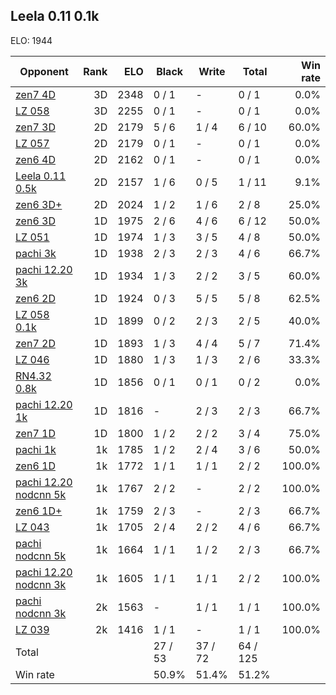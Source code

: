 ## Leela 0.11 0.1k ##

ELO: 1944

Opponent | Rank | ELO | Black | Write | Total | Win rate
---------|-----:|----:|-------|-------|-------|-------:
[zen7 4D](zen7%204D.md) | 3D | 2348 | 0 / 1 | - | 0 / 1 | 0.0%
[LZ 058](LZ%20058.md) | 3D | 2255 | 0 / 1 | - | 0 / 1 | 0.0%
[zen7 3D](zen7%203D.md) | 2D | 2179 | 5 / 6 | 1 / 4 | 6 / 10 | 60.0%
[LZ 057](LZ%20057.md) | 2D | 2179 | 0 / 1 | - | 0 / 1 | 0.0%
[zen6 4D](zen6%204D.md) | 2D | 2162 | 0 / 1 | - | 0 / 1 | 0.0%
[Leela 0.11 0.5k](Leela%200.11%200.5k.md) | 2D | 2157 | 1 / 6 | 0 / 5 | 1 / 11 | 9.1%
[zen6 3D+](zen6%203D+.md) | 2D | 2024 | 1 / 2 | 1 / 6 | 2 / 8 | 25.0%
[zen6 3D](zen6%203D.md) | 1D | 1975 | 2 / 6 | 4 / 6 | 6 / 12 | 50.0%
[LZ 051](LZ%20051.md) | 1D | 1974 | 1 / 3 | 3 / 5 | 4 / 8 | 50.0%
[pachi 3k](pachi%203k.md) | 1D | 1938 | 2 / 3 | 2 / 3 | 4 / 6 | 66.7%
[pachi 12.20 3k](pachi%2012.20%203k.md) | 1D | 1934 | 1 / 3 | 2 / 2 | 3 / 5 | 60.0%
[zen6 2D](zen6%202D.md) | 1D | 1924 | 0 / 3 | 5 / 5 | 5 / 8 | 62.5%
[LZ 058 0.1k](LZ%20058%200.1k.md) | 1D | 1899 | 0 / 2 | 2 / 3 | 2 / 5 | 40.0%
[zen7 2D](zen7%202D.md) | 1D | 1893 | 1 / 3 | 4 / 4 | 5 / 7 | 71.4%
[LZ 046](LZ%20046.md) | 1D | 1880 | 1 / 3 | 1 / 3 | 2 / 6 | 33.3%
[RN4.32 0.8k](RN4.32%200.8k.md) | 1D | 1856 | 0 / 1 | 0 / 1 | 0 / 2 | 0.0%
[pachi 12.20 1k](pachi%2012.20%201k.md) | 1D | 1816 | - | 2 / 3 | 2 / 3 | 66.7%
[zen7 1D](zen7%201D.md) | 1D | 1800 | 1 / 2 | 2 / 2 | 3 / 4 | 75.0%
[pachi 1k](pachi%201k.md) | 1k | 1785 | 1 / 2 | 2 / 4 | 3 / 6 | 50.0%
[zen6 1D](zen6%201D.md) | 1k | 1772 | 1 / 1 | 1 / 1 | 2 / 2 | 100.0%
[pachi 12.20 nodcnn 5k](pachi%2012.20%20nodcnn%205k.md) | 1k | 1767 | 2 / 2 | - | 2 / 2 | 100.0%
[zen6 1D+](zen6%201D+.md) | 1k | 1759 | 2 / 3 | - | 2 / 3 | 66.7%
[LZ 043](LZ%20043.md) | 1k | 1705 | 2 / 4 | 2 / 2 | 4 / 6 | 66.7%
[pachi nodcnn 5k](pachi%20nodcnn%205k.md) | 1k | 1664 | 1 / 1 | 1 / 2 | 2 / 3 | 66.7%
[pachi 12.20 nodcnn 3k](pachi%2012.20%20nodcnn%203k.md) | 1k | 1605 | 1 / 1 | 1 / 1 | 2 / 2 | 100.0%
[pachi nodcnn 3k](pachi%20nodcnn%203k.md) | 2k | 1563 | - | 1 / 1 | 1 / 1 | 100.0%
[LZ 039](LZ%20039.md) | 2k | 1416 | 1 / 1 | - | 1 / 1 | 100.0%
Total | | | 27 / 53 | 37 / 72 | 64 / 125 | 
Win rate| | | 50.9% | 51.4% | 51.2% | 
